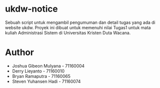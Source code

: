 # ukdw-notice
Sebuah script untuk mengambil pengumuman dan detail tugas yang ada di website ukdw. Proyek ini dibuat untuk memenuhi nilai Tugas1 untuk mata kuliah Administrasi Sistem di Universitas Kristen Duta Wacana.

# Author
  * Joshua Gibeon Mulyana   - 71160004
  * Derry Lieyanto          - 71160010
  * Bryan Ramaputra         - 71160065
  * Steven Yuhansen Hadi    - 71160074
